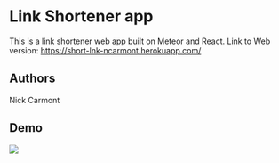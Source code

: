 # Link Shortener app

This is a link shortener web app built on Meteor and React.
Link to Web version: https://short-lnk-ncarmont.herokuapp.com/


## Authors
Nick Carmont

## Demo
![](Link-shortener-demo.gif)
